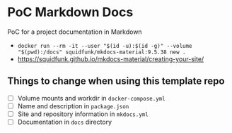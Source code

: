 # PoC Markdown Docs
PoC for a project documentation in Markdown

- `docker run --rm -it --user "$(id -u):$(id -g)" --volume "$(pwd):/docs" squidfunk/mkdocs-material:9.5.38 new .`
- https://squidfunk.github.io/mkdocs-material/creating-your-site/

## Things to change when using this template repo
- [ ] Volume mounts and workdir in `docker-compose.yml`
- [ ] Name and description in `package.json`
- [ ] Site and repository information in `mkdocs.yml`
- [ ] Documentation in `docs` directory
